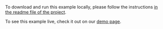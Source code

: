 To download and run this example locally, please follow the instructions [in the readme file of the project](https://github.com/acidb/mobiscroll-demos-angular?tab=readme-ov-file#mobiscroll-angular-demos).

To see this example live, check it out on our [demo page](https://demo.mobiscroll.com/angular/scheduler/display-multiple-days-weeks#).